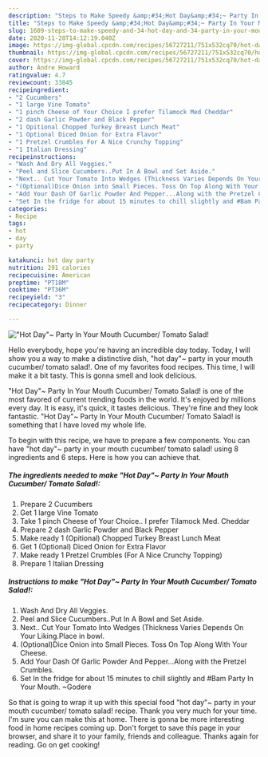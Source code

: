 ```yaml
---
description: "Steps to Make Speedy &amp;#34;Hot Day&amp;#34;~ Party In Your Mouth Cucumber/ Tomato Salad!"
title: "Steps to Make Speedy &amp;#34;Hot Day&amp;#34;~ Party In Your Mouth Cucumber/ Tomato Salad!"
slug: 1609-steps-to-make-speedy-and-34-hot-day-and-34-party-in-your-mouth-cucumber-tomato-salad
date: 2020-11-28T14:12:19.040Z
image: https://img-global.cpcdn.com/recipes/56727211/751x532cq70/hot-day-party-in-your-mouth-cucumber-tomato-salad-recipe-main-photo.jpg
thumbnail: https://img-global.cpcdn.com/recipes/56727211/751x532cq70/hot-day-party-in-your-mouth-cucumber-tomato-salad-recipe-main-photo.jpg
cover: https://img-global.cpcdn.com/recipes/56727211/751x532cq70/hot-day-party-in-your-mouth-cucumber-tomato-salad-recipe-main-photo.jpg
author: Andre Howard
ratingvalue: 4.7
reviewcount: 33845
recipeingredient:
- "2 Cucumbers"
- "1 large Vine Tomato"
- "1 pinch Cheese of Your Choice I prefer Tilamock Med Cheddar"
- "2 dash Garlic Powder and Black Pepper"
- "1 Opitional Chopped Turkey Breast Lunch Meat"
- "1 Optional Diced Onion for Extra Flavor"
- "1 Pretzel Crumbles For A Nice Crunchy Topping"
- "1 Italian Dressing"
recipeinstructions:
- "Wash And Dry All Veggies."
- "Peel and Slice Cucumbers..Put In A Bowl and Set Aside."
- "Next.. Cut Your Tomato Into Wedges (Thickness Varies Depends On Your Liking.Place in bowl."
- "(Optional)Dice Onion into Small Pieces. Toss On Top Along With Your Cheese."
- "Add Your Dash Of Garlic Powder And Pepper...Along with the Pretzel Crumbles."
- "Set In the fridge for about 15 minutes to chill slightly and #Bam Party In Your Mouth. ~Godere"
categories:
- Recipe
tags:
- hot
- day
- party

katakunci: hot day party 
nutrition: 291 calories
recipecuisine: American
preptime: "PT18M"
cooktime: "PT36M"
recipeyield: "3"
recipecategory: Dinner

---
```



![&#34;Hot Day&#34;~ Party In Your Mouth Cucumber/ Tomato Salad!](https://img-global.cpcdn.com/recipes/56727211/751x532cq70/hot-day-party-in-your-mouth-cucumber-tomato-salad-recipe-main-photo.jpg)

Hello everybody, hope you're having an incredible day today. Today, I will show you a way to make a distinctive dish, &#34;hot day&#34;~ party in your mouth cucumber/ tomato salad!. One of my favorites food recipes. This time, I will make it a bit tasty. This is gonna smell and look delicious.

&#34;Hot Day&#34;~ Party In Your Mouth Cucumber/ Tomato Salad! is one of the most favored of current trending foods in the world. It's enjoyed by millions every day. It is easy, it's quick, it tastes delicious. They're fine and they look fantastic. &#34;Hot Day&#34;~ Party In Your Mouth Cucumber/ Tomato Salad! is something that I have loved my whole life.




To begin with this recipe, we have to prepare a few components. You can have &#34;hot day&#34;~ party in your mouth cucumber/ tomato salad! using 8 ingredients and 6 steps. Here is how you can achieve that.

<!--inarticleads1-->

##### The ingredients needed to make &#34;Hot Day&#34;~ Party In Your Mouth Cucumber/ Tomato Salad!:

1. Prepare 2 Cucumbers
1. Get 1 large Vine Tomato
1. Take 1 pinch Cheese of Your Choice.. I prefer Tilamock Med. Cheddar
1. Prepare 2 dash Garlic Powder and Black Pepper
1. Make ready 1 (Opitional) Chopped Turkey Breast Lunch Meat
1. Get 1 (Optional) Diced Onion for Extra Flavor
1. Make ready 1 Pretzel Crumbles (For A Nice Crunchy Topping)
1. Prepare 1 Italian Dressing




<!--inarticleads2-->

##### Instructions to make &#34;Hot Day&#34;~ Party In Your Mouth Cucumber/ Tomato Salad!:

1. Wash And Dry All Veggies.
1. Peel and Slice Cucumbers..Put In A Bowl and Set Aside.
1. Next.. Cut Your Tomato Into Wedges (Thickness Varies Depends On Your Liking.Place in bowl.
1. (Optional)Dice Onion into Small Pieces. Toss On Top Along With Your Cheese.
1. Add Your Dash Of Garlic Powder And Pepper...Along with the Pretzel Crumbles.
1. Set In the fridge for about 15 minutes to chill slightly and #Bam Party In Your Mouth. ~Godere




So that is going to wrap it up with this special food &#34;hot day&#34;~ party in your mouth cucumber/ tomato salad! recipe. Thank you very much for your time. I'm sure you can make this at home. There is gonna be more interesting food in home recipes coming up. Don't forget to save this page in your browser, and share it to your family, friends and colleague. Thanks again for reading. Go on get cooking!
